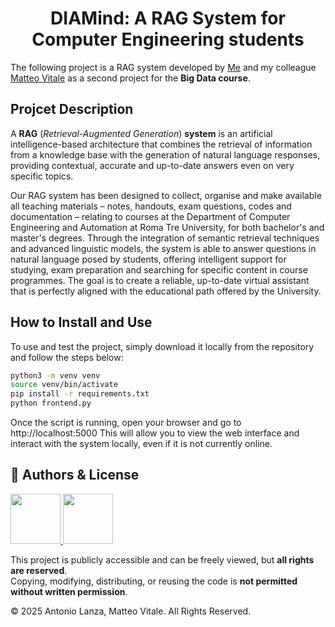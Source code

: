# <div align="center"> DIAMind: A RAG System for Computer Engineering students </div>
The following project is a RAG system developed by [Me](https://github.com/AntonioSouls) and my colleague [Matteo Vitale](https://github.com/MatVitale6) as a second project for the **Big Data course**.

## Projcet Description
A **RAG** (*Retrieval-Augmented Generation*) **system** is an artificial intelligence-based architecture that combines the retrieval of information from a knowledge base with the generation of natural language responses, providing contextual, accurate and up-to-date answers even on very specific topics.

Our RAG system has been designed to collect, organise and make available all teaching materials – notes, handouts, exam questions, codes and documentation – relating to courses at the Department of Computer Engineering and Automation at Roma Tre University, for both bachelor's and master's degrees. Through the integration of semantic retrieval techniques and advanced linguistic models, the system is able to answer questions in natural language posed by students, offering intelligent support for studying, exam preparation and searching for specific content in course programmes. The goal is to create a reliable, up-to-date virtual assistant that is perfectly aligned with the educational path offered by the University.

## How to Install and Use
To use and test the project, simply download it locally from the repository and follow the steps below:

```bash
python3 -m venv venv
source venv/bin/activate
pip install -r requirements.txt
python frontend.py
```

Once the script is running, open your browser and go to http://localhost:5000
This will allow you to view the web interface and interact with the system locally, even if it is not currently online.

## 📜 Authors & License
<a href="https://github.com/AntonioSouls">
  <img src="https://github.com/AntonioSouls.png" width="80">
</a>
<a href="https://github.com/MatVitale6">
  <img src="https://github.com/MatVitale6.png" width="80">
</a>

This project is publicly accessible and can be freely viewed, but **all rights are reserved**.  
Copying, modifying, distributing, or reusing the code is **not permitted without written permission**.

© 2025 Antonio Lanza, Matteo Vitale. All Rights Reserved.